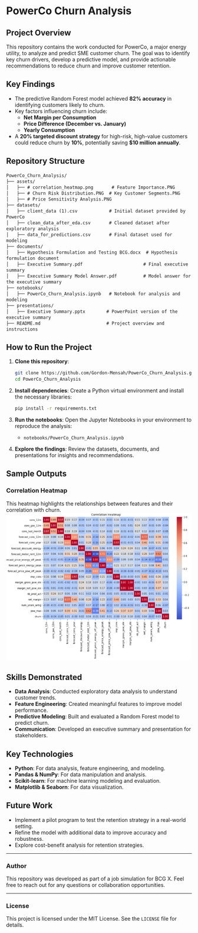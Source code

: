 # PowerCo Churn Analysis

## Project Overview
This repository contains the work conducted for PowerCo, a major energy utility, to analyze and predict SME customer churn. The goal was to identify key churn drivers, develop a predictive model, and provide actionable recommendations to reduce churn and improve customer retention.

## Key Findings
- The predictive Random Forest model achieved **82% accuracy** in identifying customers likely to churn.
- Key factors influencing churn include:
  - **Net Margin per Consumption**
  - **Price Difference (December vs. January)**
  - **Yearly Consumption**
- A **20% targeted discount strategy** for high-risk, high-value customers could reduce churn by **10%**, potentially saving **$10 million annually**.

## Repository Structure
```
PowerCo_Churn_Analysis/
├── assets/
│   ├── # correlation_heatmap.png       # Feature Importance.PNG
│   ├── # Churn Risk Distribution.PNG  # Key Customer Segments.PNG
│   ├── # Price Sensitivity Analysis.PNG
├── datasets/
│   ├── client_data (1).csv            # Initial dataset provided by PowerCo
│   ├── clean_data_after_eda.csv       # Cleaned dataset after exploratory analysis
│   ├── data_for_predictions.csv       # Final dataset used for modeling
├── documents/
│   ├── Hypothesis Formulation and Testing BCG.docx  # Hypothesis formulation document
│   ├── Executive Summary.pdf                       # Final executive summary
│   ├── Executive Summary Model Answer.pdf          # Model answer for the executive summary
├── notebooks/
│   ├── PowerCo_Churn_Analysis.ipynb   # Notebook for analysis and modeling
├── presentations/
│   ├── Executive Summary.pptx        # PowerPoint version of the executive summary
├── README.md                         # Project overview and instructions
```

## How to Run the Project
1. **Clone this repository**:
   ```bash
   git clone https://github.com/Gordon-Mensah/PowerCo_Churn_Analysis.git
   cd PowerCo_Churn_Analysis
   ```

2. **Install dependencies**:
   Create a Python virtual environment and install the necessary libraries:
   ```bash
   pip install -r requirements.txt
   ```

3. **Run the notebooks**:
   Open the Jupyter Notebooks in your environment to reproduce the analysis:
   - `notebooks/PowerCo_Churn_Analysis.ipynb`

4. **Explore the findings**:
   Review the datasets, documents, and presentations for insights and recommendations.

## Sample Outputs
### Correlation Heatmap
This heatmap highlights the relationships between features and their correlation with churn.
![Correlation Heatmap](assets/correlation_heatmap.png)

## Skills Demonstrated
- **Data Analysis**: Conducted exploratory data analysis to understand customer trends.
- **Feature Engineering**: Created meaningful features to improve model performance.
- **Predictive Modeling**: Built and evaluated a Random Forest model to predict churn.
- **Communication**: Developed an executive summary and presentation for stakeholders.

## Key Technologies
- **Python**: For data analysis, feature engineering, and modeling.
- **Pandas & NumPy**: For data manipulation and analysis.
- **Scikit-learn**: For machine learning modeling and evaluation.
- **Matplotlib & Seaborn**: For data visualization.

## Future Work
- Implement a pilot program to test the retention strategy in a real-world setting.
- Refine the model with additional data to improve accuracy and robustness.
- Explore cost-benefit analysis for retention strategies.

---

### Author
This repository was developed as part of a job simulation for BCG X. Feel free to reach out for any questions or collaboration opportunities.

---

### License
This project is licensed under the MIT License. See the `LICENSE` file for details.

